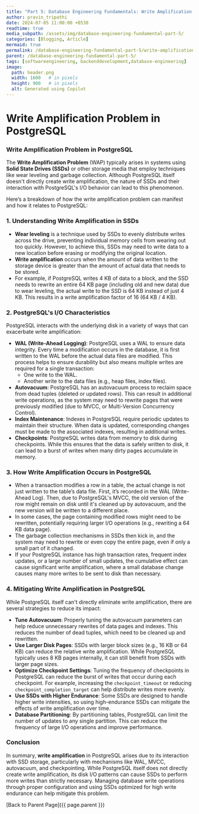 ```yaml
---
title: "Part 5: Database Engineering Fundamentals: Write Amplification Problem in PostgreSQL"
author: pravin_tripathi
date: 2024-07-05 11:00:00 +0530
readtime: true
media_subpath: /assets/img/database-engineering-fundamental-part-5/
categories: [Blogging, Article]
mermaid: true
permalink: /database-engineering-fundamental-part-5/write-amplification-problem-in-postgresql/
parent: /database-engineering-fundamental-part-5/
tags: [softwareengineering, backenddevelopment,database-engineering]
image:
  path: header.png
  width: 1600   # in pixels
  height: 900   # in pixels
  alt: Generated using Copilot
---
```

# Write Amplification Problem in PostgreSQL

### Write Amplification Problem in PostgreSQL

The **Write Amplification Problem** (WAP) typically arises in systems using **Solid State Drives (SSDs)** or other storage media that employ techniques like wear leveling and garbage collection. Although PostgreSQL itself doesn't directly create write amplification, the nature of SSDs and their interaction with PostgreSQL's I/O behavior can lead to this phenomenon.

Here’s a breakdown of how the write amplification problem can manifest and how it relates to PostgreSQL:

### 1. **Understanding Write Amplification in SSDs**

- **Wear leveling** is a technique used by SSDs to evenly distribute writes across the drive, preventing individual memory cells from wearing out too quickly. However, to achieve this, SSDs may need to write data to a new location before erasing or modifying the original location.
- **Write amplification** occurs when the amount of data written to the storage device is greater than the amount of actual data that needs to be stored.
- For example, if PostgreSQL writes 4 KB of data to a block, and the SSD needs to rewrite an entire 64 KB page (including old and new data) due to wear leveling, the actual write to the SSD is 64 KB instead of just 4 KB. This results in a write amplification factor of 16 (64 KB / 4 KB).

### 2. **PostgreSQL's I/O Characteristics**

PostgreSQL interacts with the underlying disk in a variety of ways that can exacerbate write amplification:

- **WAL (Write-Ahead Logging)**: PostgreSQL uses a WAL to ensure data integrity. Every time a modification occurs in the database, it is first written to the WAL before the actual data files are modified. This process helps to ensure durability but also means multiple writes are required for a single transaction:
    - One write to the WAL.
    - Another write to the data files (e.g., heap files, index files).
- **Autovacuum**: PostgreSQL has an autovacuum process to reclaim space from dead tuples (deleted or updated rows). This can result in additional write operations, as the system may need to rewrite pages that were previously modified (due to MVCC, or Multi-Version Concurrency Control).
- **Index Maintenance**: Indexes in PostgreSQL require periodic updates to maintain their structure. When data is updated, corresponding changes must be made to the associated indexes, resulting in additional writes.
- **Checkpoints**: PostgreSQL writes data from memory to disk during checkpoints. While this ensures that the data is safely written to disk, it can lead to a burst of writes when many dirty pages accumulate in memory.

### 3. **How Write Amplification Occurs in PostgreSQL**

- When a transaction modifies a row in a table, the actual change is not just written to the table’s data file. First, it’s recorded in the WAL (Write-Ahead Log). Then, due to PostgreSQL's MVCC, the old version of the row might remain on disk until it's cleaned up by autovacuum, and the new version will be written to a different place.
- In some cases, the page containing modified rows might need to be rewritten, potentially requiring larger I/O operations (e.g., rewriting a 64 KB data page).
- The garbage collection mechanisms in SSDs then kick in, and the system may need to rewrite or even copy the entire page, even if only a small part of it changed.
- If your PostgreSQL instance has high transaction rates, frequent index updates, or a large number of small updates, the cumulative effect can cause significant write amplification, where a small database change causes many more writes to be sent to disk than necessary.

### 4. **Mitigating Write Amplification in PostgreSQL**

While PostgreSQL itself can't directly eliminate write amplification, there are several strategies to reduce its impact:

- **Tune Autovacuum**: Properly tuning the autovacuum parameters can help reduce unnecessary rewrites of data pages and indexes. This reduces the number of dead tuples, which need to be cleaned up and rewritten.
- **Use Larger Disk Pages**: SSDs with larger block sizes (e.g., 16 KB or 64 KB) can reduce the relative write amplification. While PostgreSQL typically uses 8 KB pages internally, it can still benefit from SSDs with larger page sizes.
- **Optimize Checkpoint Settings**: Tuning the frequency of checkpoints in PostgreSQL can reduce the burst of writes that occur during each checkpoint. For example, increasing the `checkpoint_timeout` or reducing `checkpoint_completion_target` can help distribute writes more evenly.
- **Use SSDs with Higher Endurance**: Some SSDs are designed to handle higher write intensities, so using high-endurance SSDs can mitigate the effects of write amplification over time.
- **Database Partitioning**: By partitioning tables, PostgreSQL can limit the number of updates to any single partition. This can reduce the frequency of large I/O operations and improve performance.

### Conclusion

In summary, **write amplification** in PostgreSQL arises due to its interaction with SSD storage, particularly with mechanisms like WAL, MVCC, autovacuum, and checkpointing. While PostgreSQL itself does not directly create write amplification, its disk I/O patterns can cause SSDs to perform more writes than strictly necessary. Managing database write operations through proper configuration and using SSDs optimized for high write endurance can help mitigate this problem.

[Back to Parent Page]({{ page.parent }})
